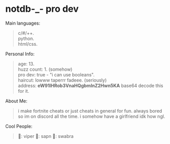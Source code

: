 # notdb-_- pro dev
Main languages:
> c/#/++. <br />
> python. <br /> 
> html/css. <br /> 

Personal Info:
> age: 13. <br />
> huzz count: 1. (somehow) <br />
> pro dev: true - "i can use booleans". <br />
> haircut: lowww taperrr fadeee. (seriously) <br />
> address: __eW91IHRob3VnaHQgbmlnZ2Hwn5KA__ base64 decode this for it. <br />

About Me:
> i make fortnite cheats or just cheats in general for fun. always bored so im on discord all the time.
> i somehow have a girlfriend idk how ngl.

Cool People:
> 🥇: viper
> 🥈: sapn
> 🥉: swabra

